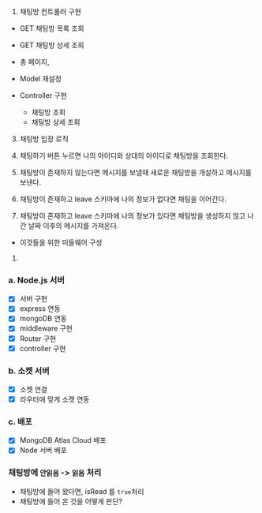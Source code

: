 1. 채팅방 컨트롤러 구현

- GET 채팅방 목록 조회
- GET 채팅방 상세 조회
- 총 페이지,

- Model 재설정
- Controller 구현
  - 채팅방 조회
  - 채팅방 상세 조회

3. 채팅방 입장 로직

1. 채팅하기 버튼 누르면 나의 아이디와 상대의 아이디로 채팅방을 조회한다.
1. 채팅방이 존재하지 않는다면 메시지를 보낼때 새로운 채팅방을 개설하고 메시지를 보낸다.
1. 채팅방이 존재하고 leave 스키마에 나의 정보가 없다면 채팅을 이어간다.
1. 채팅방이 존재하고 leave 스키마에 나의 정보가 있다면 채팅방을 생성하지 않고 나간 날짜 이후의 메시지를 가져온다.

- 이것들을 위한 미들웨어 구성

1.

### a. Node.js 서버

- [x] 서버 구현
- [x] express 연동
- [x] mongoDB 연동
- [x] middleware 구현
- [x] Router 구현
- [x] controller 구현

### b. 소켓 서버

- [x] 소켓 연결
- [x] 라우터에 맞게 소켓 연동

### c. 배포

- [x] MongoDB Atlas Cloud 배포
- [x] Node 서버 배포

### 채팅방에 `안읽음` -> `읽음` 처리

- 채팅방에 들어 왔다면, isRead 를 `true`처리
- 채팅방에 들어 온 것을 어떻게 판단?
